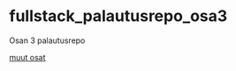 # fullstack_palautusrepo_osa3
Osan 3 palautusrepo

[muut osat](https://github.com/savalree/fullstack_palautusrepo)
